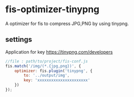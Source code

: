 # fis-optimizer-tinypng

A optimizer for fis to compress JPG,PNG by using tinypng.

## settings

Application for key
https://tinypng.com/developers

```javascript
//file : path/to/project/fis-conf.js
fis.match('/img/(*.{jpg,png})', {
    optimizer: fis.plugin('tinypng', {
        to: '../output/img',
        key: 'xxxxxxxxxxxxxxxxxxxxxx'
    })
});
```
